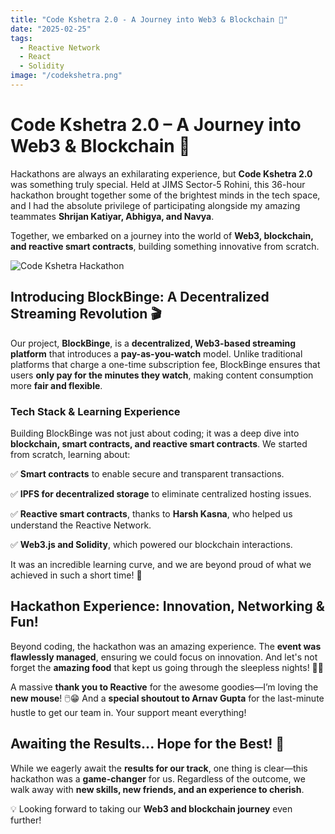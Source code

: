 ```yaml
---
title: "Code Kshetra 2.0 - A Journey into Web3 & Blockchain 🚀"
date: "2025-02-25"
tags:
  - Reactive Network
  - React
  - Solidity
image: "/codekshetra.png"
---
```


# Code Kshetra 2.0 – A Journey into Web3 & Blockchain 🚀

Hackathons are always an exhilarating experience, but **Code Kshetra 2.0** was something truly special. Held at JIMS Sector-5 Rohini, this 36-hour hackathon brought together some of the brightest minds in the tech space, and I had the absolute privilege of participating alongside my amazing teammates **Shrijan Katiyar, Abhigya, and Navya**.

Together, we embarked on a journey into the world of **Web3, blockchain, and reactive smart contracts**, building something innovative from scratch.

![Code Kshetra Hackathon](https://devfolio.co/_next/image?url=https%3A%2F%2Fassets.devfolio.co%2Fhackathons%2F3bfa55c07c634666a962c488f5a45d6c%2Fprojects%2Fe112a1ae89a14b1c916c15ec8b977758%2F7a782157-da68-4c99-8eac-f65a33b50e46.jpeg&w=1440&q=75)

 
## **Introducing BlockBinge: A Decentralized Streaming Revolution** 🎬

Our project, **BlockBinge**, is a **decentralized, Web3-based streaming platform** that introduces a **pay-as-you-watch** model. Unlike traditional platforms that charge a one-time subscription fee, BlockBinge ensures that users **only pay for the minutes they watch**, making content consumption more **fair and flexible**.

 
### **Tech Stack & Learning Experience**

Building BlockBinge was not just about coding; it was a deep dive into **blockchain, smart contracts, and reactive smart contracts**. We started from scratch, learning about:

✅ **Smart contracts** to enable secure and transparent transactions.

✅ **IPFS for decentralized storage** to eliminate centralized hosting issues.

✅ **Reactive smart contracts**, thanks to **Harsh Kasna**, who helped us understand the Reactive Network.

✅ **Web3.js and Solidity**, which powered our blockchain interactions.

It was an incredible learning curve, and we are beyond proud of what we achieved in such a short time! 🚀

 
## **Hackathon Experience: Innovation, Networking & Fun!**

Beyond coding, the hackathon was an amazing experience. The **event was flawlessly managed**, ensuring we could focus on innovation. And let's not forget the **amazing food** that kept us going through the sleepless nights! 🍕🔥

A massive **thank you to Reactive** for the awesome goodies—I’m loving the **new mouse**! 🖱️😁 And a **special shoutout to Arnav Gupta** for the last-minute hustle to get our team in. Your support meant everything!


## **Awaiting the Results... Hope for the Best!** 🤞

While we eagerly await the **results for our track**, one thing is clear—this hackathon was a **game-changer** for us. Regardless of the outcome, we walk away with **new skills, new friends, and an experience to cherish**.

💡 Looking forward to taking our **Web3 and blockchain journey** even further!


